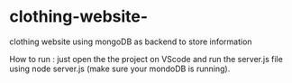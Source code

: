 # clothing-website-
clothing website using mongoDB as backend to store information

How to run :
just open the the project on VScode and run the server.js file using node server.js (make sure your mondoDB is running).
